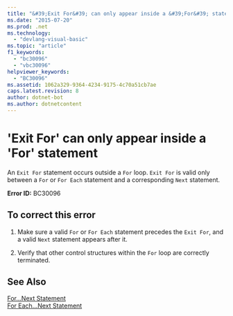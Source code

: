 ```yaml
---
title: "&#39;Exit For&#39; can only appear inside a &#39;For&#39; statement"
ms.date: "2015-07-20"
ms.prod: .net
ms.technology: 
  - "devlang-visual-basic"
ms.topic: "article"
f1_keywords: 
  - "bc30096"
  - "vbc30096"
helpviewer_keywords: 
  - "BC30096"
ms.assetid: 1062a329-9364-4234-9175-4c70a51cb7ae
caps.latest.revision: 8
author: dotnet-bot
ms.author: dotnetcontent
---
```

# &#39;Exit For&#39; can only appear inside a &#39;For&#39; statement
An `Exit For` statement occurs outside a `For` loop. `Exit For` is valid only between a `For` or `For Each` statement and a corresponding `Next` statement.  
  
 **Error ID:** BC30096  
  
## To correct this error  
  
1.  Make sure a valid `For` or `For Each` statement precedes the `Exit For`, and a valid `Next` statement appears after it.  
  
2.  Verify that other control structures within the `For` loop are correctly terminated.  
  
## See Also  
 [For...Next Statement](../../visual-basic/language-reference/statements/for-next-statement.md)   
 [For Each...Next Statement](../../visual-basic/language-reference/statements/for-each-next-statement.md)

